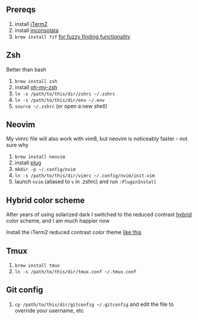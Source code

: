 ## Prereqs

1. install [iTerm2](https://www.iterm2.com/)
1. install [inconsolata](http://levien.com/type/myfonts/inconsolata.html)
1. `brew install fzf` [for fuzzy finding functionality](https://github.com/junegunn/fzf)

## Zsh

Better than bash

1. `brew install zsh`
1. install [oh-my-zsh](https://github.com/robbyrussell/oh-my-zsh)
1. `ln -s /path/to/this/dir/zshrc ~/.zshrc`
1. `ln -s /path/to/this/dir/env ~/.env`
1. `source ~/.zshrc` (or open a new shell)

## Neovim

My vimrc file will also work with vim8, but neovim is noticeably faster - not
sure why

1. `brew install neovim`
1. install [plug](https://github.com/junegunn/vim-plug#neovim)
1. `mkdir -p ~/.config/nvim`
1. `ln -s /path/to/this/dir/vimrc ~/.config/nvim/init.vim`
1. launch `nvim` (aliased to `v` in .zshrc) and run `:PluginInstall`

## Hybrid color scheme

After years of using solarized dark I switched to the reduced contrast
[hybrid](https://github.com/w0ng/vim-hybrid) color scheme, and I am much
happier now

Install the iTerm2 reduced contrast color theme
[like this](https://github.com/w0ng/vim-hybrid#osx-users-iterm)

## Tmux

1. `brew install tmux`
1. `ln -s /path/to/this/dir/tmux.conf ~/.tmux.conf`

## Git config

1. `cp /path/to/this/dir/gitconfig ~/.gitconfig` and edit the file to override
   your username, etc

